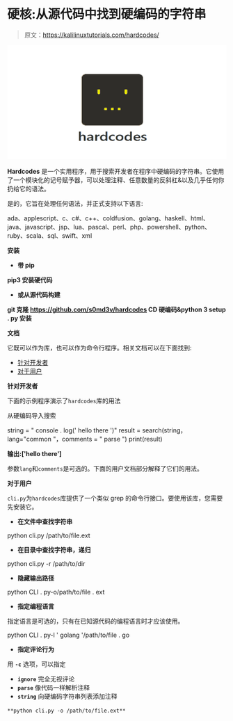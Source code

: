 # 硬核:从源代码中找到硬编码的字符串

> 原文：<https://kalilinuxtutorials.com/hardcodes/>

[![Hardcodes : Find Hardcoded Strings From Source Code](img//ace2a8a2a77feb2e4ee566938fe6d331.png "Hardcodes : Find Hardcoded Strings From Source Code")](https://1.bp.blogspot.com/-FwTmMm5RKg8/X1Y4OjphBTI/AAAAAAAAHfo/5DSIR_yVjbQw5l8aU670KdVT3s-s2h_HgCLcBGAsYHQ/s728/hardcodes%25281%2529.png)

**Hardcodes** 是一个实用程序，用于搜索开发者在程序中硬编码的字符串。它使用了一个模块化的记号赋予器，可以处理注释、任意数量的反斜杠&以及几乎任何你扔给它的语法。

是的，它旨在处理任何语法，并正式支持以下语言:

ada、applescript、c、c#、c++、coldfusion、golang、haskell、html、java、javascript、jsp、lua、pascal、perl、php、powershell、python、ruby、scala、sql、swift、xml

**安装**

*   **带 pip**

**pip3 安装硬代码**

*   **或从源代码构建**

**git 克隆 https://github.com/s0md3v/hardcodes
CD 硬编码&python 3 setup . py 安装**

**文档**

它既可以作为库，也可以作为命令行程序。相关文档可以在下面找到:

*   [针对开发者](https://github.com/s0md3v/hardcodes#for-developers)
*   [对于用户](https://github.com/s0md3v/hardcodes#for-users)

**针对开发者**

下面的示例程序演示了`hardcodes`库的用法

从硬编码导入搜索

string = " console . log(' hello there ')"
result = search(string，lang="common "，comments = " parse ")
print(result)

**输出:['hello there']**

参数`lang`和`comments`是可选的。下面的用户文档部分解释了它们的用法。

**对于用户**

`cli.py`为`hardcodes`库提供了一个类似 grep 的命令行接口。要使用该库，您需要先安装它。

*   **在文件中查找字符串**

python cli.py /path/to/file.ext

*   **在目录中查找字符串，递归**

python cli.py -r /path/to/dir

*   **隐藏输出路径**

python CLI . py-o/path/to/file . ext

*   **指定编程语言**

指定语言是可选的，只有在已知源代码的编程语言时才应该使用。

python CLI . py-l ' golang '/path/to/file . go

*   **指定评论行为**

用 **`-c`** 选项，可以指定

*   **`ignore`** 完全无视评论
*   **`parse`** 像代码一样解析注释
*   **`string`** 向硬编码字符串列表添加注释

`**python cli.py -o /path/to/file.ext**`